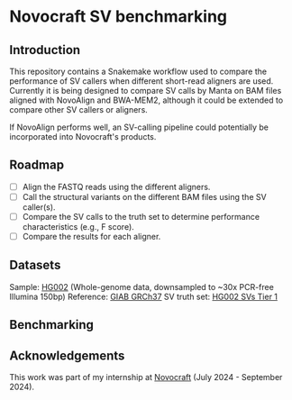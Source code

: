 # Novocraft SV benchmarking

## Introduction

This repository contains a Snakemake workflow used to compare the performance of SV callers when different short-read aligners are used. Currently it is being designed to compare SV calls by Manta on BAM files aligned with NovoAlign and BWA-MEM2, although it could be extended to compare other SV callers or aligners.

If NovoAlign performs well, an SV-calling pipeline could potentially be incorporated into Novocraft's products.

## Roadmap

- [ ] Align the FASTQ reads using the different aligners.
- [ ] Call the structural variants on the different BAM files using the SV caller(s).
- [ ] Compare the SV calls to the truth set to determine performance characteristics (e.g., F score).
- [ ] Compare the results for each aligner.

## Datasets

Sample: [HG002](https://github.com/human-pangenomics/HG002_Data_Freeze_v1.0) (Whole-genome data, downsampled to ~30x PCR-free Illumina 150bp)
Reference: [GIAB GRCh37](https://ftp-trace.ncbi.nlm.nih.gov/ReferenceSamples/giab/release/references/GRCh37/)
SV truth set: [HG002 SVs Tier 1](https://ftp-trace.ncbi.nlm.nih.gov/ReferenceSamples/giab/release/AshkenazimTrio/HG002_NA24385_son/NIST_SV_v0.6/)

## Benchmarking

## Acknowledgements

This work was part of my internship at [Novocraft](novocraft.com) (July 2024 - September 2024).
